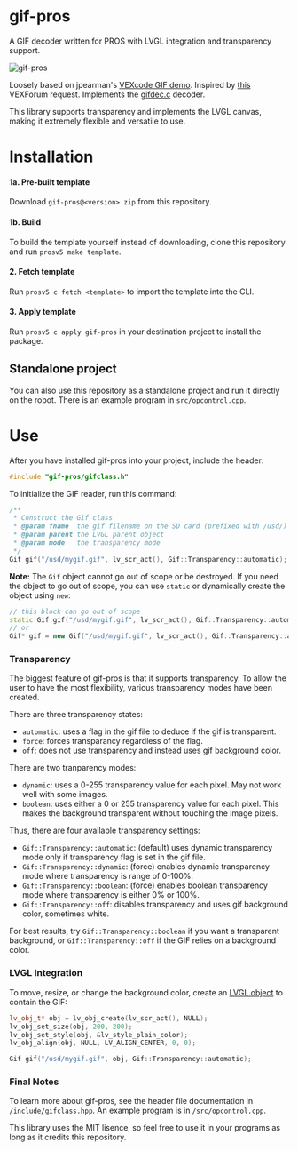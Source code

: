 # gif-pros
A GIF decoder written for PROS with LVGL integration and transparency support.

![gif-pros](https://github.com/theol0403/gif-pros/raw/master/gif-pros.png)


Loosely based on jpearman's [VEXcode GIF demo](https://www.vexforum.com/t/animated-gif-demo-vexcode/58755).
Inspired by [this](https://www.vexforum.com/t/gif-in-pros/66187?u=theol0403) VEXForum request.
Implements the [gifdec.c](https://github.com/lecram/gifdec) decoder.

This library supports transparency and implements the LVGL canvas, making it extremely flexible and versatile to use.

# Installation
#### 1a. Pre-built template
Download `gif-pros@<version>.zip`</a> from this repository.
#### 1b. Build
To build the template yourself instead of downloading, clone this repository and run `prosv5 make template`.
#### 2. Fetch template
Run `prosv5 c fetch <template>` to import the template into the CLI.
#### 3. Apply template
Run `prosv5 c apply gif-pros` in your destination project to install the package.

## Standalone project
You can also use this repository as a standalone project and run it directly on the robot.
There is an example program in `src/opcontrol.cpp`.

# Use
After you have installed gif-pros into your project, include the header:
```cpp
#include "gif-pros/gifclass.h"
```
To initialize the GIF reader, run this command:
```cpp
/**
 * Construct the Gif class
 * @param fname  the gif filename on the SD card (prefixed with /usd/)
 * @param parent the LVGL parent object
 * @param mode   the transparency mode
 */
Gif gif("/usd/mygif.gif", lv_scr_act(), Gif::Transparency::automatic);
```

**Note:** The `Gif` object cannot go out of scope or be destroyed. If you need the object to go out of scope, you can use `static` or dynamically create the object using `new`:
```cpp
// this block can go out of scope
static Gif gif("/usd/mygif.gif", lv_scr_act(), Gif::Transparency::automatic);
// or
Gif* gif = new Gif("/usd/mygif.gif", lv_scr_act(), Gif::Transparency::automatic); 
```

### Transparency
The biggest feature of gif-pros is that it supports transparency.
To allow the user to have the most flexibility, various transparency modes have been created.

There are three transparency states:
   - `automatic`: uses a flag in the gif file to deduce if the gif is transparent.
   - `force`: forces transparancy regardless of the flag.
   - `off`: does not use transparency and instead uses gif background color.
   
 There are two tranparency modes:
   - `dynamic`: uses a 0-255 transparency value for each pixel. May not work well with some images.
   - `boolean`: uses either a 0 or 255 transparency value for each pixel. This makes the background transparent without touching the image pixels.
   
 Thus, there are four available transparency settings:
   - `Gif::Transparency::automatic`: (default) uses dynamic transparency mode only if transparency flag is set in the gif file.
   - `Gif::Transparency::dynamic`: (force) enables dynamic transparency mode where transparency is range of 0-100%.
   - `Gif::Transparency::boolean`: (force) enables boolean transparency mode where transparency is either 0% or 100%.
   - `Gif::Transparency::off`: disables transparency and uses gif background color, sometimes white.

For best results, try `Gif::Transparency::boolean` if you want a transparent background, or `Gif::Transparency::off` if the GIF relies on a background color.

### LVGL Integration
To move, resize, or change the background color, create an [LVGL object](https://docs.littlevgl.com/en/html/object-types/obj.html) to contain the GIF:
```cpp
lv_obj_t* obj = lv_obj_create(lv_scr_act(), NULL);
lv_obj_set_size(obj, 200, 200);
lv_obj_set_style(obj, &lv_style_plain_color);
lv_obj_align(obj, NULL, LV_ALIGN_CENTER, 0, 0);

Gif gif("/usd/mygif.gif", obj, Gif::Transparency::automatic);
```

### Final Notes
To learn more about gif-pros, see the header file documentation in `/include/gifclass.hpp`.
An example program is in `/src/opcontrol.cpp`.

This library uses the MIT lisence, so feel free to use it in your programs as long as it credits this repository.